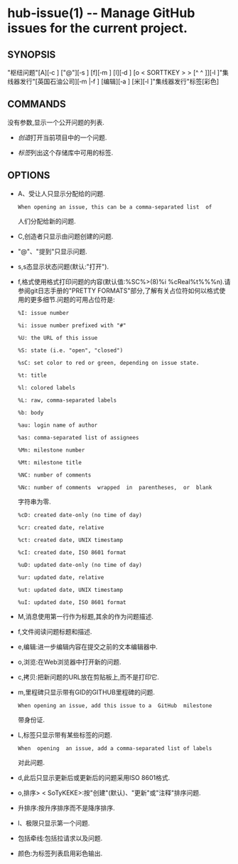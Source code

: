 
# hub‐issue(1)  ‐‐  Manage  GitHub  issues for the current project.

## SYNOPSIS

"枢纽问题"[A<ASSIGNEE>][‐c <creator>]	["@"<USER>][‐s <state>] [f<FORMAT>][‐m <milestone>] [l<LABELS>][‐d <date>]
[o \< SORTTKEY > > \[^ ^ \]][‐l <limit>]"集线器发行"[英国石油公司][‐m <message>|‐f <file>]  [编辑][‐a <users>] [米<MILESTONE>][‐l <labels>]"集线器发行"标签[彩色]

## COMMANDS

没有参数,显示一个公开问题的列表.

-   *创造*打开当前项目中的一个问题.

-   *标签*列出这个存储库中可用的标签.

## OPTIONS

-   A、受让人<ASSIGNEE>只显示分配给的问题<ASSIGNEE>.

    ```
    When opening an issue, this can be a comma‐separated list  of
    ```

    人们分配给新的问题.

-   C,创造者<CREATOR>只显示由问题创建的问题<CREATOR>.

-   "@"、"提到"<USER>只显示问题<USER>.

-   s,s态<STATE>显示状态问题<STATE>(默认:"打开").

-   f,格式<FORMAT>使用格式打印问题的内容<FORMAT>(默认值:%SC%>(8)%i %cReal%t%%%n).请参阅git日志手册的"PRETTY FORMATS"部分,了解有关占位符如何以格式使用的更多细节.问题的可用占位符是:

    ```
    %I: issue number

    %i: issue number prefixed with "#"

    %U: the URL of this issue

    %S: state (i.e. "open", "closed")

    %sC: set color to red or green, depending on issue state.

    %t: title

    %l: colored labels

    %L: raw, comma‐separated labels

    %b: body

    %au: login name of author

    %as: comma‐separated list of assignees

    %Mn: milestone number

    %Mt: milestone title

    %NC: number of comments

    %Nc: number of comments  wrapped  in  parentheses,	or  blank
    ```

    字符串为零.

    ```
    %cD: created date‐only (no time of day)

    %cr: created date, relative

    %ct: created date, UNIX timestamp

    %cI: created date, ISO 8601 format

    %uD: updated date‐only (no time of day)

    %ur: updated date, relative

    %ut: updated date, UNIX timestamp

    %uI: updated date, ISO 8601 format
    ```

-   M,消息<MESSAGE>使用第一行<MESSAGE>作为标题,其余的作为问题描述.

-   f,文件<FILE>阅读问题标题和描述<FILE>.

-   e,编辑:进一步编辑内容<FILE>在提交之前的文本编辑器中.

-   o,浏览:在Web浏览器中打开新的问题.

-   c,拷贝:把新问题的URL放在剪贴板上,而不是打印它.

-   m,里程碑<ID>只显示带有GID的GITHUB里程碑的问题<ID>.

    ```
    When opening an issue, add this issue to a	GitHub	milestone
    ```

    带身份证<ID>.

-   L,标签<LABELS>只显示带有某些标签的问题.

    ```
    When  opening  an issue, add a comma‐separated list of labels
    ```

    对此问题.

-   d,此后<DATE>只显示更新后或更新后的问题<DATE>采用ISO 8601格式.

-   o,排序> \< SoTyKEKE>:按"创建"(默认)、"更新"或"注释"排序问题.

-   升排序:按升序排序而不是降序排序.

-   l、极限<LIMIT>只显示第一个<LIMIT>问题.

-   包括牵线:包括拉请求以及问题.

-   颜色:为标签列表启用彩色输出.
